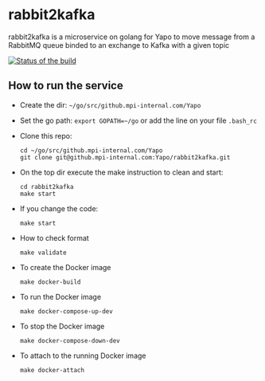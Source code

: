 # rabbit2kafka

rabbit2kafka  is a microservice on golang for Yapo to move message from a RabbitMQ queue binded to an exchange to Kafka with a given topic

<!-- Badger start badges -->
[![Status of the build](https://badger.spt-engprod-pro.mpi-internal.com/badge/travis/Yapo/rabbit2kafka)](https://travis.mpi-internal.com/Yapo/rabbit2kafka)
<!-- Badger end badges -->

## How to run the service

* Create the dir: `~/go/src/github.mpi-internal.com/Yapo`

* Set the go path: `export GOPATH=~/go` or add the line on your file `.bash_rc`

* Clone this repo:

  ```shell
  cd ~/go/src/github.mpi-internal.com/Yapo
  git clone git@github.mpi-internal.com:Yapo/rabbit2kafka.git
  ```

* On the top dir execute the make instruction to clean and start:

  ```shell
  cd rabbit2kafka
  make start
  ```

* If you change the code:

  `make start`

* How to check format

  `make validate`

* To create the Docker image

  `make docker-build`

* To run the Docker image

  `make docker-compose-up-dev`

* To stop the Docker image

  `make docker-compose-down-dev`

* To attach to the running Docker image

  `make docker-attach`

